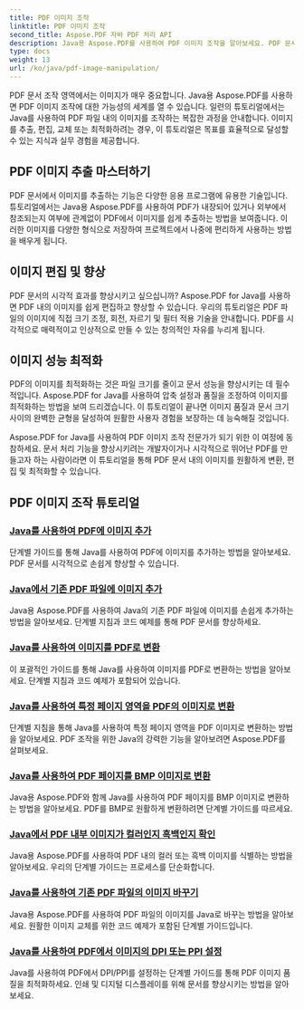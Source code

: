 ```yaml
---
title: PDF 이미지 조작
linktitle: PDF 이미지 조작
second_title: Aspose.PDF 자바 PDF 처리 API
description: Java용 Aspose.PDF를 사용하여 PDF 이미지 조작을 알아보세요. PDF 문서의 이미지를 손쉽게 변환, 편집 및 최적화하세요.
type: docs
weight: 13
url: /ko/java/pdf-image-manipulation/
---
```


PDF 문서 조작 영역에서는 이미지가 매우 중요합니다. Java용 Aspose.PDF를 사용하면 PDF 이미지 조작에 대한 가능성의 세계를 열 수 있습니다. 일련의 튜토리얼에서는 Java를 사용하여 PDF 파일 내의 이미지를 조작하는 복잡한 과정을 안내합니다. 이미지를 추출, 편집, 교체 또는 최적화하려는 경우, 이 튜토리얼은 목표를 효율적으로 달성할 수 있는 지식과 실무 경험을 제공합니다.

## PDF 이미지 추출 마스터하기

PDF 문서에서 이미지를 추출하는 기능은 다양한 응용 프로그램에 유용한 기술입니다. 튜토리얼에서는 Java용 Aspose.PDF를 사용하여 PDF가 내장되어 있거나 외부에서 참조되는지 여부에 관계없이 PDF에서 이미지를 쉽게 추출하는 방법을 보여줍니다. 이러한 이미지를 다양한 형식으로 저장하여 프로젝트에서 나중에 편리하게 사용하는 방법을 배우게 됩니다.

## 이미지 편집 및 향상

PDF 문서의 시각적 효과를 향상시키고 싶으십니까? Aspose.PDF for Java를 사용하면 PDF 내의 이미지를 쉽게 편집하고 향상할 수 있습니다. 우리의 튜토리얼은 PDF 파일의 이미지에 직접 크기 조정, 회전, 자르기 및 필터 적용 기술을 안내합니다. PDF를 시각적으로 매력적이고 인상적으로 만들 수 있는 창의적인 자유를 누리게 됩니다.

## 이미지 성능 최적화

PDF의 이미지를 최적화하는 것은 파일 크기를 줄이고 문서 성능을 향상시키는 데 필수적입니다. Aspose.PDF for Java를 사용하여 압축 설정과 품질을 조정하여 이미지를 최적화하는 방법을 보여 드리겠습니다. 이 튜토리얼이 끝나면 이미지 품질과 문서 크기 사이의 완벽한 균형을 달성하여 원활한 사용자 경험을 보장하는 데 능숙해질 것입니다.

Aspose.PDF for Java를 사용하여 PDF 이미지 조작 전문가가 되기 위한 이 여정에 동참하세요. 문서 처리 기능을 향상시키려는 개발자이거나 시각적으로 뛰어난 PDF를 만들고자 하는 사람이라면 이 튜토리얼을 통해 PDF 문서 내의 이미지를 원활하게 변환, 편집 및 최적화할 수 있습니다.

## PDF 이미지 조작 튜토리얼
### [Java를 사용하여 PDF에 이미지 추가](./add-image-to-pdf-using-java/)
단계별 가이드를 통해 Java를 사용하여 PDF에 이미지를 추가하는 방법을 알아보세요. PDF 문서를 시각적으로 손쉽게 향상할 수 있습니다.
### [Java에서 기존 PDF 파일에 이미지 추가](./add-image-to-an-existing-pdf-file-in-java/)
Java용 Aspose.PDF를 사용하여 Java의 기존 PDF 파일에 이미지를 손쉽게 추가하는 방법을 알아보세요. 단계별 지침과 코드 예제를 통해 PDF 문서를 향상하세요.
### [Java를 사용하여 이미지를 PDF로 변환](./convert-an-image-to-pdf-using-java/)
이 포괄적인 가이드를 통해 Java를 사용하여 이미지를 PDF로 변환하는 방법을 알아보세요. 단계별 지침과 코드 예제가 포함되어 있습니다.
### [Java를 사용하여 특정 페이지 영역을 PDF의 이미지로 변환](./convert-particular-page-region-to-image-in-pdf-using-java/)
단계별 지침을 통해 Java를 사용하여 특정 페이지 영역을 PDF 이미지로 변환하는 방법을 알아보세요. PDF 조작을 위한 Java의 강력한 기능을 알아보려면 Aspose.PDF를 살펴보세요.
### [Java를 사용하여 PDF 페이지를 BMP 이미지로 변환](./convert-pdf-pages-to-bmp-image-using-java/)
Java용 Aspose.PDF와 함께 Java를 사용하여 PDF 페이지를 BMP 이미지로 변환하는 방법을 알아보세요. PDF를 BMP로 원활하게 변환하려면 단계별 가이드를 따르세요.
### [Java에서 PDF 내부 이미지가 컬러인지 흑백인지 확인](./identify-if-image-inside-pdf-is-colored-or-black-and-white-in-java/)
Java용 Aspose.PDF를 사용하여 PDF 내의 컬러 또는 흑백 이미지를 식별하는 방법을 알아보세요. 우리의 단계별 가이드는 프로세스를 단순화합니다.
### [Java를 사용하여 기존 PDF 파일의 이미지 바꾸기](./replace-image-in-existing-pdf-file-using-java/)
Java용 Aspose.PDF를 사용하여 PDF 파일의 이미지를 Java로 바꾸는 방법을 알아보세요. 원활한 이미지 교체를 위한 코드 예제가 포함된 단계별 가이드입니다.
### [Java를 사용하여 PDF에서 이미지의 DPI 또는 PPI 설정](./setting-dpi-or-ppi-of-images-in-pdf-using-java/)
Java를 사용하여 PDF에서 DPI/PPI를 설정하는 단계별 가이드를 통해 PDF 이미지 품질을 최적화하세요. 인쇄 및 디지털 디스플레이를 위해 문서를 향상시키는 방법을 알아보세요.